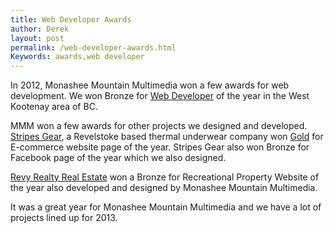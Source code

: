 ```yaml
---
title: Web Developer Awards
author: Derek
layout: post
permalink: /web-developer-awards.html
Keywords: awards,web developer
---
```


In 2012, Monashee Mountain Multimedia won a few awards for web development. We won Bronze for [Web Developer][1] of the year in the West Kootenay area of BC.

MMM won a few awards for other projects we designed and developed. [Stripes Gear][2], a Revelstoke based thermal underwear company won [Gold][1] for E-commerce website page of the year. Stripes Gear also won Bronze for Facebook page of the year which we also designed.

[Revy Realty Real Estate][3] won a Bronze for Recreational Property Website of the year also developed and designed by Monashee Mountain Multimedia.

It was a great year for Monashee Mountain Multimedia and we have a lot of projects lined up for 2013.

 [1]: http://kootenaybiz.com/digiawards
 [2]: http://www.stripesgear.com/
 [3]: https://carlrankin.com/